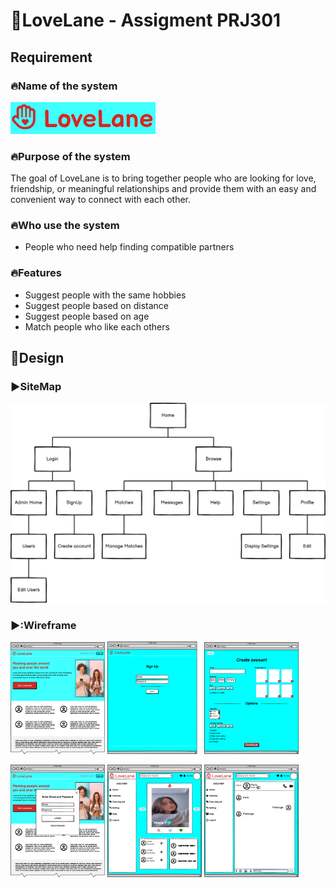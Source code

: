 #  💓LoveLane - Assigment PRJ301
## Requirement
### 🔥Name of the system
![image](/Your%20First%20Project/Lovelane.png)
### 🔥Purpose of the system
The goal of LoveLane is to bring together people who are looking for love, friendship, or meaningful relationships and provide them with an easy and convenient way to connect with each other.
### 🔥Who use the system
- People who need help finding compatible partners

### 🔥Features
- Suggest people with the same hobbies
- Suggest people based on distance
- Suggest people based on age
- Match people who like each others
## 🚀Design
### :arrow_forward:**SiteMap** 
![images](/Your%20First%20Project/Sitemap.png)
### ▶️:**Wireframe**
<p>
  <img src="./Your First Project/Website Sample.png" width="30%">
  <img src="./Your First Project/SignUp.png" width="30%">
  <img src="./Your First Project/Create Profile.png" width="30%">
</p>
<p>
  <img src="./Your First Project/LogIn.png" width="30%">
  <img src="./Your First Project/HomePage.png" width="30%">
  <img src="./Your First Project/Chat.png" width="30%">
</p>
